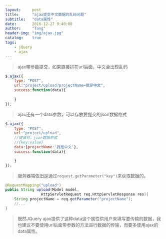 ```yaml
---
layout:     post
title:      "ajax提交中文数据的乱码问题"
subtitle:   "data属性"
date:       2016-12-27 9:40:00
author:     "Tang"
header-img: "img/ajax.jpg"
catalog:    true
tags:
    - jQuery
    - ajax
---
```


> ajax带参数提交，如果直接拼在url后面，中文会出现乱码

```javascript
$.ajax({
    type: "POST",
    url:"project/upload?projectName=我是中文",
    success:function(data){
     
    }
});
```

> ajax还有一个data参数，可以存放要提交的json数据格式

```javascript
$.ajax({
    type: "POST",
    url:"project/upload",
    //键值对，json数据格式
    //{key:value}
    data:{projectName:'我是中文'},
    success:function(data){

    }
});
```

> 服务器端依旧是通过`request.getParameter("key")`来获取数据的。

```java
@RequestMapping("upload")
public String upload(Model model,
                HttpServletRequest req,HttpServletResponse res){
    String projectName = req.getParameter("projectName");
    //...
}
```

> 既然JQuery ajax提供了这种data这个属性供用户来填写要传输的数据，我也建议不要使用url后面带参数的方法进行数据的传输，而要多使用ajax的data属性。